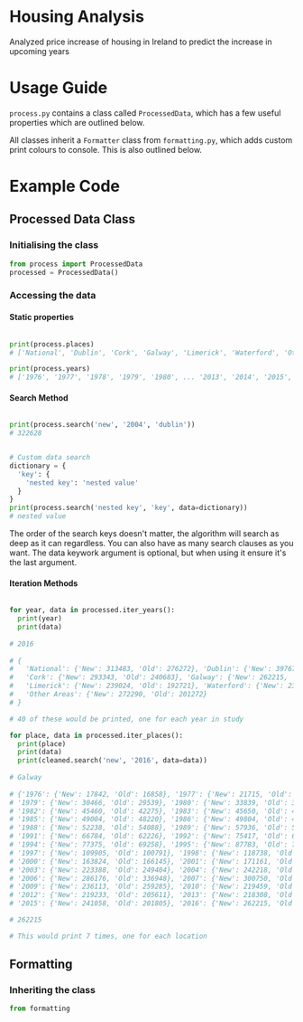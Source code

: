 # Housing Analysis
Analyzed price increase of housing in Ireland to predict the increase in upcoming years


# Usage Guide
`process.py` contains a class called `ProcessedData`, which has a few useful properties which are outlined below.

All classes inherit a `Formatter` class from `formatting.py`, which adds custom print colours to console. This is
also outlined below.


# Example Code


## Processed Data Class


### Initialising the class
```python
from process import ProcessedData
processed = ProcessedData()
```

### Accessing the data


#### Static properties
```python

print(process.places)     
# ['National', 'Dublin', 'Cork', 'Galway', 'Limerick', 'Waterford', 'Other Areas']

print(process.years)    
# ['1976', '1977', '1978', '1979', '1980', ... '2013', '2014', '2015', '2016']
```

#### Search Method
```python

print(process.search('new', '2004', 'dublin')) 
# 322628


# Custom data search
dictionary = {
  'key': {
    'nested key': 'nested value'
  }
}
print(process.search('nested key', 'key', data=dictionary))
# nested value 

```
The order of the search keys doesn't matter, the algorithm will search as deep as it can regardless. 
You can also have as many search clauses as you want.
The data keywork argument is optional, but when using it ensure it's the last argument.
#### Iteration Methods
```python

for year, data in processed.iter_years():
  print(year)
  print(data)
  
# 2016
  
# {
#   'National': {'New': 313483, 'Old': 276272}, 'Dublin': {'New': 397676, 'Old': 351354}, 
#   'Cork': {'New': 293343, 'Old': 240683}, 'Galway': {'New': 262215, 'Old': 214645},
#   'Limerick': {'New': 239024, 'Old': 192721}, 'Waterford': {'New': 239409, 'Old': 179609}, 
#   'Other Areas': {'New': 272290, 'Old': 201272}
# }

# 40 of these would be printed, one for each year in study

for place, data in processed.iter_places():
  print(place)
  print(data)
  print(cleaned.search('new', '2016', data=data))
  
# Galway
  
# {'1976': {'New': 17842, 'Old': 16858}, '1977': {'New': 21715, 'Old': 20792}, '1978': {'New': 26244, 'Old': 27862}, 
# '1979': {'New': 30466, 'Old': 29539}, '1980': {'New': 33839, 'Old': 32978}, '1981': {'New': 39729, 'Old': 40333}, 
# '1982': {'New': 45460, 'Old': 42275}, '1983': {'New': 45650, 'Old': 42943}, '1984': {'New': 45774, 'Old': 47385}, 
# '1985': {'New': 49004, 'Old': 48220}, '1986': {'New': 49804, 'Old': 49767}, '1987': {'New': 48162, 'Old': 46427}, 
# '1988': {'New': 52238, 'Old': 54088}, '1989': {'New': 57936, 'Old': 56866}, '1990': {'New': 68019, 'Old': 61413}, 
# '1991': {'New': 66784, 'Old': 62226}, '1992': {'New': 75417, 'Old': 62874}, '1993': {'New': 74761, 'Old': 71298}, 
# '1994': {'New': 77375, 'Old': 69258}, '1995': {'New': 87783, 'Old': 78370}, '1996': {'New': 93050, 'Old': 88020}, 
# '1997': {'New': 109905, 'Old': 100791}, '1998': {'New': 118738, 'Old': 126914}, '1999': {'New': 138928, 'Old': 147152}, 
# '2000': {'New': 163824, 'Old': 166145}, '2001': {'New': 171161, 'Old': 189713}, '2002': {'New': 187607, 'Old': 206571}, 
# '2003': {'New': 223388, 'Old': 249404}, '2004': {'New': 242218, 'Old': 278813}, '2005': {'New': 274905, 'Old': 317811}, 
# '2006': {'New': 286176, 'Old': 336948}, '2007': {'New': 300750, 'Old': 344958}, '2008': {'New': 292777, 'Old': 333778}, 
# '2009': {'New': 236113, 'Old': 259285}, '2010': {'New': 219459, 'Old': 236695}, '2011': {'New': 229558, 'Old': 216748}, 
# '2012': {'New': 219233, 'Old': 205611}, '2013': {'New': 218308, 'Old': 199224}, '2014': {'New': 218016, 'Old': 198869}, 
# '2015': {'New': 241058, 'Old': 201805}, '2016': {'New': 262215, 'Old': 214645}}

# 262215

# This would print 7 times, one for each location
```

## Formatting 

### Inheriting the class
```python
from formatting
```



